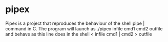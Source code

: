 # pipex
Pipex is a project that reproduces the behaviour of the shell pipe | command in C. 
The program will launch as ./pipex infile cmd1 cmd2 outfile and behave as this 
line does in the shell < infile cmd1 | cmd2 > outfile
